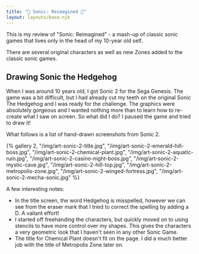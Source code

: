 ```yaml
---
title: "🔵 Sonic: Reimagined 🔵"
layout: layouts/base.njk
---
```


This is my review of "Sonic: Reimagined" - a mash-up of classic sonic games that lives only in the head of my 10-year old self.

There are several original characters as well as new Zones added to the classic sonic games.

## Drawing Sonic the Hedgehog

When I was around 10 years old, I got Sonic 2 for the Sega Genesis. The game was a bit difficult, but I had already cut my teeth on the original Sonic The Hedgehog and I was ready for the challenge. The graphics were absolutely gorgeous and I wanted nothing more than to learn how to re-create what I saw on screen. So what did I do? I paused the game and tried to draw it!

What follows is a list of hand-drawn screenshots from Sonic 2.

{% gallery 2,
  "/img/art-sonic-2-title.jpg",
  "/img/art-sonic-2-emerald-hill-boss.jpg",
  "/img/art-sonic-2-chemical-plant.jpg",
  "/img/art-sonic-2-aquatic-ruin.jpg",
  "/img/art-sonic-2-casino-night-boss.jpg",
  "/img/art-sonic-2-mystic-cave.jpg",
  "/img/art-sonic-2-hill-top.jpg",
  "/img/art-sonic-2-metropolis-zone.jpg",
  "/img/art-sonic-2-winged-fortress.jpg",
  "/img/art-sonic-2-mecha-sonic.jpg"
%}

A few interesting notes:
- In the title screen, the word Hedgehog is misspelled, however we can see from the eraser mark that I tried to correct the spelling by adding a D. A valiant effort!
- I started off freehanding the characters, but quickly moved on to using stencils to have more control over my shapes. This gives the characters a very geometric look that I haven't seen in any other Sonic Game.
- The title for Chemical Plant doesn't fit on the page. I did a much better job with the title of Metropolis Zone later on.
